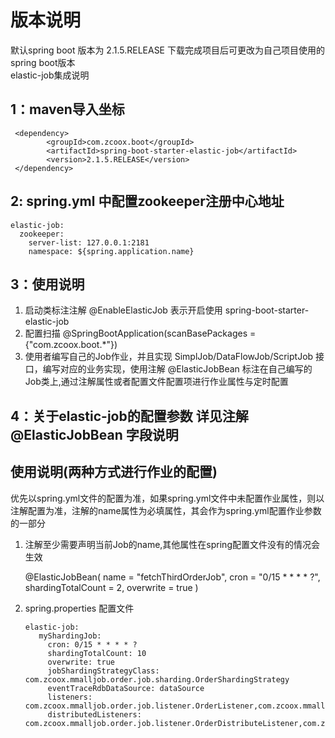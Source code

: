 # 版本说明
默认spring boot 版本为 2.1.5.RELEASE 下载完成项目后可更改为自己项目使用的spring boot版本  
elastic-job集成说明
## 1：maven导入坐标
     <dependency>
            <groupId>com.zcoox.boot</groupId>
            <artifactId>spring-boot-starter-elastic-job</artifactId>
            <version>2.1.5.RELEASE</version>
     </dependency>
## 2: spring.yml 中配置zookeeper注册中心地址
     
    elastic-job:
      zookeeper:
        server-list: 127.0.0.1:2181
        namespace: ${spring.application.name}
            
## 3：使用说明
   1. 启动类标注注解 @EnableElasticJob 表示开启使用 spring-boot-starter-elastic-job
   2. 配置扫描 @SpringBootApplication(scanBasePackages = {"com.zcoox.boot.*"})
   3. 使用者编写自己的Job作业，并且实现 SimplJob/DataFlowJob/ScriptJob 接口，编写对应的业务实现，使用注解 @ElasticJobBean 标注在自己编写的Job类上,通过注解属性或者配置文件配置项进行作业属性与定时配置

## 4：关于elastic-job的配置参数 详见注解 @ElasticJobBean 字段说明
    
## 使用说明(两种方式进行作业的配置) 
优先以spring.yml文件的配置为准，如果spring.yml文件中未配置作业属性，则以注解配置为准，注解的name属性为必填属性，其会作为spring.yml配置作业参数的一部分

1. 注解至少需要声明当前Job的name,其他属性在spring配置文件没有的情况会生效
      
      @ElasticJobBean(
              name = "fetchThirdOrderJob",
              cron = "0/15 * * * * ?",
              shardingTotalCount = 2,
              overwrite = true
      )
      
2. spring.properties 配置文件
       
       elastic-job:
          myShardingJob:
            cron: 0/15 * * * * ?
            shardingTotalCount: 10
            overwrite: true
            jobShardingStrategyClass: com.zcoox.mmalljob.order.job.sharding.OrderShardingStrategy
            eventTraceRdbDataSource: dataSource
            listeners: com.zcoox.mmalljob.order.job.listener.OrderListener,com.zcoox.mmalljob.order.job.listener.OrderTwoListener
            distributedListeners: com.zcoox.mmalljob.order.job.listener.OrderDistributeListener,com.zcoox.mmalljob.order.job.listener.OrderDistributeTwoListener
